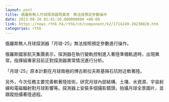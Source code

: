 ```yaml
---
layout: post
title: 俄羅斯無人月球探測器現異常　無法按預定參數操作
date: 2023-08-20 02:41:50.000000000 +08:00
link: https://news.rthk.hk/rthk/ch/component/k2/1714249-20230820.htm
categories: rthk
---
```


俄羅斯無人月球探測器「月球-25」無法按照預定參數進行操作。

俄羅斯國家航天集團表示，探測器在執行變軌控制進入著陸準備軌道時，出現異常。指揮組專家目前正對探測器異常情況進行分析。

「月球-25」原本計劃在月球南極的博古斯拉夫斯基隕石坑附近軟著陸。

另外，今次任務主要完善軟著陸技術，研究月球內部結構、土壤、水資源、宇宙射線和電磁輻射對月球影響等。探測器上安裝多個攝影鏡頭，拍攝月球全景圖片，並跟蹤拍攝著陸過程。
